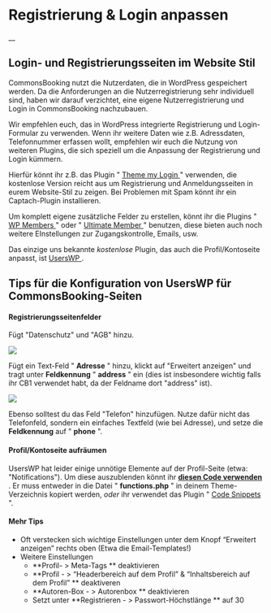 #  Registrierung & Login anpassen

__

##  Login- und Registrierungsseiten im Website Stil

CommonsBooking nutzt die Nutzerdaten, die in WordPress gespeichert werden. Da
die Anforderungen an die Nutzerregistrierung sehr individuell sind, haben wir
darauf verzichtet, eine eigene Nutzerregistrierung und Login in CommonsBooking
nachzubauen.

Wir empfehlen euch, das in WordPress integrierte Registrierung und Login-
Formular zu verwenden. Wenn ihr weitere Daten wie z.B. Adressdaten,
Telefonnummer erfassen wollt, empfehlen wir euch die Nutzung von weiteren
Plugins, die sich speziell um die Anpassung der Registrierung und Login
kümmern.

Hierfür könnt ihr z.B. das Plugin " [ Theme my Login
](https://wordpress.org/plugins/theme-my-login/) " verwenden, die kostenlose
Version reicht aus um Registrierung und Anmeldungsseiten in eurem Website-Stil
zu zeigen. Bei Problemen mit Spam könnt ihr ein Captach-Plugin installieren.

Um komplett eigene zusätzliche Felder zu erstellen, könnt ihr die Plugins " [
WP Members ](https://wordpress.org/plugins/wp-members/) " oder " [ Ultimate
Member ](https://wordpress.org/plugins/ultimate-member/) " benutzen, diese
bieten auch noch weitere EInstellungen zur Zugangskontrolle, Emails, usw.

Das einzige uns bekannte _kostenlose_ Plugin, das auch die Profil/Kontoseite
anpasst, ist [ UsersWP ](https://wordpress.org/plugins/userswp/) .

##  Tips für die Konfiguration von UsersWP für CommonsBooking-Seiten

####  Registrierungsseitenfelder

Fügt "Datenschutz" und "AGB" hinzu.

![](/img/aea2d81bb65f4f3efcb1dd4c4e44d433.jpg)

Fügt ein Text-Feld " **Adresse** " hinzu, klickt auf "Erweitert anzeigen" und
tragt unter **Feldkennung** " **address** " ein (dies ist insbesondere wichtig
falls ihr CB1 verwendet habt, da der Feldname dort "address" ist).

![](/img/1ad031dd9429633c2b6f0be5bda1cad3.jpg)

Ebenso solltest du das Feld "Telefon" hinzufügen. Nutze dafür nicht das
Telefonfeld, sondern ein einfaches Textfeld (wie bei Adresse), und setze die
**Feldkennung** auf " **phone** ".

####  Profil/Kontoseite aufräumen

UsersWP hat leider einige unnötige Elemente auf der Profil-Seite (etwa:
"Notifications"). Um diese auszublenden könnt ihr [ **diesen Code verwenden**
](https://gist.github.com/flegfleg/8b4fc52dd3f2eed7fc489b55c8137872) . Er muss
entweder in die Datei " **functions.php** " in deinem Theme-Verzeichnis
kopiert werden, _oder_ ihr verwendet das Plugin " [ Code Snippets
](https://wordpress.org/plugins/code-snippets/) ".

####  Mehr Tips

  * Oft verstecken sich wichtige Einstellungen unter dem Knopf “Erweitert anzeigen” rechts oben (Etwa die Email-Templates!)
  * Weitere Einstellungen
    * **Profil- > Meta-Tags ** deaktivieren
    * **Profil - > “Headerbereich auf dem Profil” & “Inhaltsbereich auf dem Profil” ** deaktiveren
    * **Autoren-Box - > Autorenbox ** deaktivieren
    * Setzt unter **Registrieren - > Passwort-Höchstlänge ** auf 30

